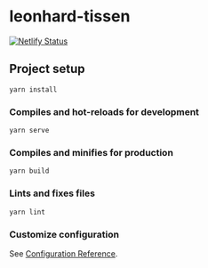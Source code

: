 # leonhard-tissen
[![Netlify Status](https://api.netlify.com/api/v1/badges/a68fb04a-c0bb-4b69-b06a-59a2ccab1d19/deploy-status)](https://app.netlify.com/sites/leonhardtissen/deploys)

## Project setup
```
yarn install
```

### Compiles and hot-reloads for development
```
yarn serve
```

### Compiles and minifies for production
```
yarn build
```

### Lints and fixes files
```
yarn lint
```

### Customize configuration
See [Configuration Reference](https://cli.vuejs.org/config/).

